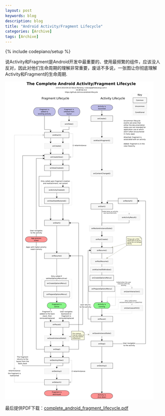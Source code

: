 ```yaml
---
layout: post
keywords: blog
description: blog
title: "Android Activity/Fragment Lifecycle"
categories: [Archive]
tags: [Archive]
---
```

{% include codepiano/setup %}

说Activity和Fragment是Android开发中最重要的、使用最频繁的组件，应该没人反对，因此对他们生命周期的理解非常重要，废话不多说，一张图让你彻底理解Activity和Fragment的生命周期.

<img src="/image/complete_android_fragment_lifecycle.png" />

最后提供PDF下载：[complete_android_fragment_lifecycle.pdf](http://pan.baidu.com/s/1dD5XEA9)
